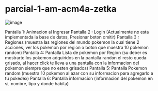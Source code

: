 # parcial-1-am-acm4a-zetka

![image](https://github.com/emanuel004/parcial-2-am-acm4a-zetka/assets/71942461/ba4c83df-8e1d-499c-aaaf-236dbd674254)                                                                                                                  


Pantalla 1: Animacion al Ingresar
Pantalla 2 : Login (Actualmente no esta implementada la base de datos, Presionar boton omitir)
Pantalla 3 : Regiones (muestra las regiones del mundo pokemon la cual tiene 2 acciones, ver los pokemon por region o boton que muestra 10 pokemon random)
Pantalla 4: Pantalla Lista de pokemon por Region (su deber es mostrarte los pokemon adquiridos en la pantalla randon el resto queda grisado, al hacer click te lleva a una pantalla con la informacion del pokemon siempre que no esten grisados)
Pantalla 5: Pantalla Pokemon random (muestra 10 pokemon al azar con su informacion para agregarlo a tu pokedex)
Pantalla 6: Pantalla informacion (informacion del pokemon en si, nombre, tipo y donde habita)

